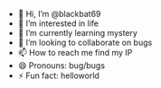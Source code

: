 - 👋 Hi, I’m @blackbat69
- 👀 I’m interested in life
- 🌱 I’m currently learning mystery
- 💞️ I’m looking to collaborate on bugs
- 📫 How to reach me find my IP
- 😄 Pronouns: bug/bugs
- ⚡ Fun fact: helloworld

<!---
blackbat69/blackbat69 is a ✨ special ✨ repository because its `README.md` (this file) appears on your GitHub profile.
You can click the Preview link to take a look at your changes.
--->
